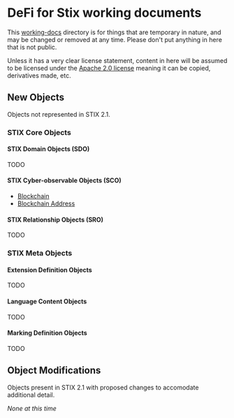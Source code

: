 # DeFi for Stix working documents

This [working-docs](working-docs) directory is for things that are temporary in nature,
and may be changed or removed at any time. Please don't put anything in here that is not public.

Unless it has a very clear license statement, content in here will be assumed to be licensed under the
[Apache 2.0 license](../LICENSE) meaning it can be copied, derivatives made, etc.

## New Objects

Objects not represented in STIX 2.1.

### STIX Core Objects

#### STIX Domain Objects (SDO)

TODO

#### STIX Cyber-observable Objects (SCO)

- [Blockchain](./core/sco/blockchain.md)
- [Blockchain Address](./core//sco/blockchain-address.md)

#### STIX Relationship Objects (SRO)

TODO

### STIX Meta Objects

#### Extension Definition Objects

TODO

#### Language Content Objects

TODO

#### Marking Definition Objects

TODO

## Object Modifications

Objects present in STIX 2.1 with proposed changes to accomodate additional detail.

_None at this time_
